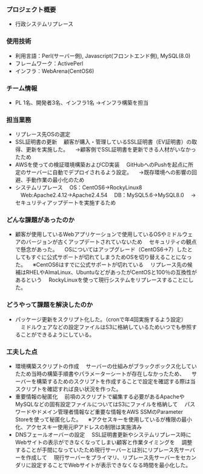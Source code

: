 ### プロジェクト概要
- 行政システムリプレース

### 使用技術
- 利用言語：Perl(サーバー側), Javascript(フロントエンド側), MySQL(8.0)
- フレームワーク：ActivePerl
- インフラ：WebArena(CentOS6)

### チーム情報
- PL 1名、開発者3名、インフラ1名
→インフラ構築を担当

### 担当業務
- リプレース先OSの選定
- SSL証明書の更新
　顧客が購入・管理しているSSL証明書（EV証明書）の取得、更新を実施した。
　→顧客側でSSL証明書を更新できる人材がいなかったため
- AWSを使っての検証環境構築およびCD実装
　GitHubへのPushを起点に所定のサーバーに自動でデプロイされるよう設定。
　→既存環境への影響の回避、手動作業の最小化のため
- システムリプレース
　OS：CentOS6→RockyLinux8
　Web:Apache2.4.12→Apache2.4.54
　DB：MySQL5.6→MySQL8.0
　→セキュリティアップデートを実施するため

### どんな課題があったのか
- 顧客が使用しているWebアプリケーションで使用しているOSやミドルウェアのバージョンが古くアップデートされていないため
　セキュリティの観点で懸念があった。
　OSについてはアップグレード（CentOS6→7）したとしてもすぐに公式サポートが切れてしまうためOSを切り替えることになった。
　※CentOS6はすでに公式サポートが切れている
　リプレース先の候補はRHELやAlmaLinux、UbuntuなどがあったがCentOSと100％の互換性があるという
　RockyLinuxを使って現行システムをリプレースすることにした。

### どうやって課題を解決したのか
- パッケージ更新をスクリプト化した。（cronで年4回実施するよう設定）
　ミドルウェアなどの設定ファイルはS3に格納しているためいつでも参照することができるようにしている。

### 工夫した点
- 環境構築スクリプトの作成
　サーバーの仕組みがブラックボックス化していたため当時の構築手順書やパラメーターシートが存在しなかったため、
　サーバーを構築するためのスクリプトを作成することで設定を確認する際は当スクリプトを確認すれば良い状況を作った。
- 重要情報の秘匿化
　前項のスクリプトで編集する必要があるApacheやMySQLなどの固有設定ファイルについてはS3にファイルを格納して
　パスワードやドメイン管理者情報など重要な情報をAWS SSMのParameter Storeを使って秘匿化した。
　※アクセスキーを使用しているが権限の最小化、アクセスキー使用元IPアドレスの制限は実施済み
- DNSフェールオーバーの設定
　SSL証明書更新やシステムリプレース時にWebサイトの表示ができなくなってしまい顧客と作業タイミングを
　調整することが手間になっていたため現行サーバーとは別にリプレース先サーバーを作成して
　現行サーバーをプライマリ、リプレース先サーバーをセカンダリに設定することでWebサイトが表示できなくなる時間を最小化した。